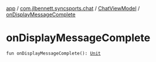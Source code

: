 [app](../../index.md) / [com.jlbennett.syncsports.chat](../index.md) / [ChatViewModel](index.md) / [onDisplayMessageComplete](./on-display-message-complete.md)

# onDisplayMessageComplete

`fun onDisplayMessageComplete(): `[`Unit`](https://kotlinlang.org/api/latest/jvm/stdlib/kotlin/-unit/index.html)